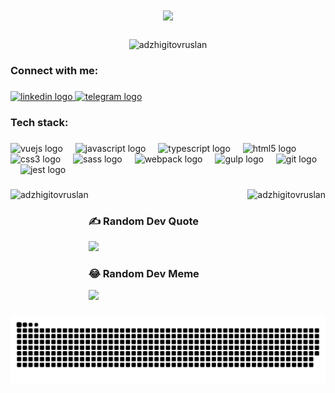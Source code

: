 <h1 align="center">
  <a href="https://github.com/DenverCoder1/readme-typing-svg">
    <img src="https://readme-typing-svg.demolab.com/?lines=Hey,%20I'm%20Ruslan%20Adzhigitov;Frontend%20developer;&font=Fira%20Code&center=true&width=440&height=45&color=fefefecc&vCenter=true&pause=1000&size=22" /></a>
</h1>

###

<p align="center"> <img src="https://komarev.com/ghpvc/?username=adzhigitovruslan&label=Profile%20views&color=0e75b6&style=flat" alt="adzhigitovruslan" /> </p>

###

<h3 align="left">Connect with me:</h3>

###

<div align="left">
  <a href="https://www.linkedin.com/in/adzhigitovruslan/" target="_blank">
    <img src="https://img.shields.io/static/v1?message=LinkedIn&logo=linkedin&label=&color=0e75b6&logoColor=white&labelColor=&style=flat" height="25" alt="linkedin logo"  />
  </a>
  <a href="https://t.me/ruslan_adj" target="_blank">
    <img src="https://img.shields.io/static/v1?message=Telegram&logo=telegram&label=&color=0e75b6&logoColor=white&labelColor=&style=flat" height="25" alt="telegram logo"  />
  </a>
</div>

###

<h3 align="left">Tech stack:</h3>

###

<div align="left">
  <img src="https://cdn.jsdelivr.net/gh/devicons/devicon/icons/vuejs/vuejs-original.svg" height="40" alt="vuejs logo"  />
  <img width="12" />
  <img src="https://cdn.jsdelivr.net/gh/devicons/devicon/icons/javascript/javascript-original.svg" height="40" alt="javascript logo"  />
  <img width="12" />
  <img src="https://cdn.jsdelivr.net/gh/devicons/devicon/icons/typescript/typescript-original.svg" height="40" alt="typescript logo"  />
  <img width="12" />
  <img src="https://cdn.jsdelivr.net/gh/devicons/devicon/icons/html5/html5-original.svg" height="40" alt="html5 logo"  />
  <img width="12" />
  <img src="https://cdn.jsdelivr.net/gh/devicons/devicon/icons/css3/css3-original.svg" height="40" alt="css3 logo"  />
  <img width="12" />
  <img src="https://cdn.jsdelivr.net/gh/devicons/devicon/icons/sass/sass-original.svg" height="40" alt="sass logo"  />
  <img width="12" />
  <img src="https://cdn.jsdelivr.net/gh/devicons/devicon/icons/webpack/webpack-original.svg" height="40" alt="webpack logo"  />
  <img width="12" />
  <img src="https://cdn.jsdelivr.net/gh/devicons/devicon/icons/gulp/gulp-plain.svg" height="40" alt="gulp logo"  />
  <img width="12" />
  <img src="https://cdn.jsdelivr.net/gh/devicons/devicon/icons/git/git-original.svg" height="40" alt="git logo"  />
  <img width="12" />
  <img src="https://cdn.jsdelivr.net/gh/devicons/devicon/icons/jest/jest-plain.svg" height="40" alt="jest logo"  />
</div>

###

<p><img align="left" height="180" src="https://github-readme-stats.vercel.app/api/top-langs?username=adzhigitovruslan&show_icons=true&locale=en&layout=compact&theme=tokyonight" alt="adzhigitovruslan" /></p>

<p>&nbsp;<img align="right" height="180" src="https://github-readme-stats.vercel.app/api?username=adzhigitovruslan&show_icons=true&locale=en&count_private=true&theme=tokyonight" alt="adzhigitovruslan" /></p>

### ✍️ Random Dev Quote

![](https://quotes-github-readme.vercel.app/api?type=horizontal&theme=tokyonight)

### 😂 Random Dev Meme

<img src='https://randommeme-five.vercel.app/' style="height: 400px;"/>

###

![Snake animation](https://github.com/adzhigitovruslan/adzhigitovruslan/blob/output/github-contribution-grid-snake.svg)

###
